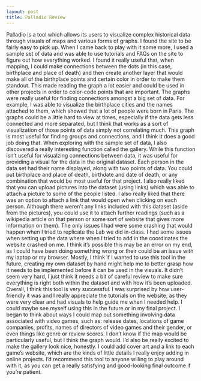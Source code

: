 ```yaml
---
layout: post
title: Palladio Review
---
```


Palladio is a tool which allows its users to visualize complex historical data through visuals of maps and various forms of graphs. I found the site to be fairly easy to pick up. When I came back to play with it some more, I used a sample set of data and was able to use tutorials and FAQs on the site to figure out how everything worked. I found it really useful that, when mapping, I could make connections between the dots (in this case, birthplace and place of death) and then create another layer that would make all of the birthplace points and certain color in order to make them standout. This made reading the graph a lot easier and could be used in other projects in order to color-code points that are important.
The graphs were really useful for finding connections amongst a big set of data. For example, I was able to visualize the birthplace cities and the names attached to them, which showed that a lot of people were born in Paris. The graphs could be a little hard to view at times, especially if the data gets less connected and more separated, but I think that works as a sort of visualization of those points of data simply not correlating much. This graph is most useful for finding groups and connections, and I think it does a good job doing that.
When exploring with the sample set of data, I also discovered a really interesting function called the gallery. While this function isn’t useful for visualzing connections between data, it was useful for providing a visual for the data in the original dataset. Each person in the data set had their name displayed, along with two points of data. You could put birthplace and place of death, birthdate and date of death, or any combination that would be most useful for that project. I also really liked that you can upload pictures into the dataset (using links) which was able to attach a picture to some of the people listed. I also really liked that there was an option to attach a link that would open when clicking on each person. Although there weren’t any links included with this dataset (aside from the pictures), you could use it to attach further readings (such as a wikipedia article on that person or some sort of website that gives more information on them).
The only issues I had were some crashing that would happen when I tried to replicate the Lab we did in-class. I had some issues when setting up the data where when I tried to add in the coordinates the website crashed on me. I think it’s possible this may be an error on my end, as I could have been doing something wrong or their could be an issue with my laptop or my browser. Mostly, I think if I wanted to use this tool in the future, creating my own dataset by hand might help me to better grasp how it needs to be implemented before it can be used in the visuals. It didn’t seem very hard, I just think it needs a bit of careful review to make sure everything is right both within the dataset and with how it’s been uploaded.
Overall, I think this tool is very successful. I was surprised by how user-friendly it was and I really appreciate the tutorials on the website, as they were very clear and had visuals to help guide me when I needed help. I could maybe see myself using this in the future or in my final project. I began to think about ways I could map out something involving data associated with video games, such as: release dates, locations of game companies, profits, names of directors of video games and their gender, or even things like genre or review scores. I don’t know if the map would be particularly useful, but I think the graph would. I’d also be really excited to make the gallery look nice, honestly. I could add cover art and a link to each game’s website, which are the kinds of little details I really enjoy adding in online projects. I’d recommend this tool to anyone willing to play around with it, as you can get a really satisfying and good-looking final outcome if you’re patient.
